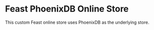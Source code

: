 # Feast PhoenixDB Online Store

This custom Feast online store uses PhoenixDB as the underlying store.
